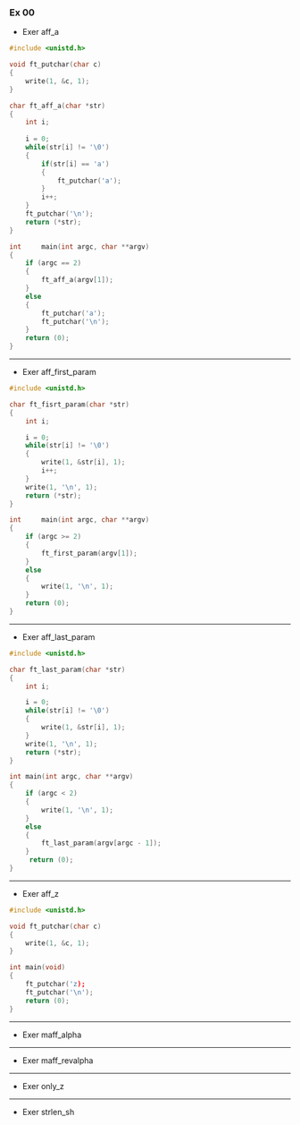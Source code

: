 ### Ex 00

- Exer aff_a

```c
#include <unistd.h>

void ft_putchar(char c)
{
	write(1, &c, 1);
}

char ft_aff_a(char *str)
{
	int i;
	
	i = 0;
	while(str[i] != '\0')
	{
		if(str[i] == 'a')
		{
			ft_putchar('a');
		}
		i++;
	}
	ft_putchar('\n');
	return (*str);
}

int		main(int argc, char **argv)
{
	if (argc == 2)
	{
		ft_aff_a(argv[1]);
	}
	else
	{
		ft_putchar('a');
		ft_putchar('\n');
	}
	return (0);
}
```


---
- Exer aff_first_param

```c
#include <unistd.h>

char ft_fisrt_param(char *str)
{
	int i;

	i = 0;
	while(str[i] != '\0')
	{
		write(1, &str[i], 1);
		i++;
	}
	write(1, '\n', 1);
	return (*str);
}

int		main(int argc, char **argv)
{
	if (argc >= 2)
	{
		ft_first_param(argv[1]);
	}
	else
	{
		write(1, '\n', 1);
	}
	return (0);
}
```

---
- Exer aff_last_param

```c
#include <unistd.h>

char ft_last_param(char *str)
{
	int i;

	i = 0;
	while(str[i] != '\0')
	{
		write(1, &str[i], 1);
	}
	write(1, '\n', 1);
	return (*str);
}

int main(int argc, char **argv)
{
	if (argc < 2) 
	{ 
		write(1, '\n', 1);
	} 
	else 
	{ 
		ft_last_param(argv[argc - 1]); 
	}
	 return (0); 
}
```
---
- Exer aff_z

```c
#include <unistd.h>

void ft_putchar(char c)
{
	write(1, &c, 1);
}

int main(void)
{
	ft_putchar('z);
	ft_putchar('\n');
	return (0);
}
```
---
- Exer maff_alpha

---
- Exer maff_revalpha

---
- Exer only_z


---
- Exer strlen_sh